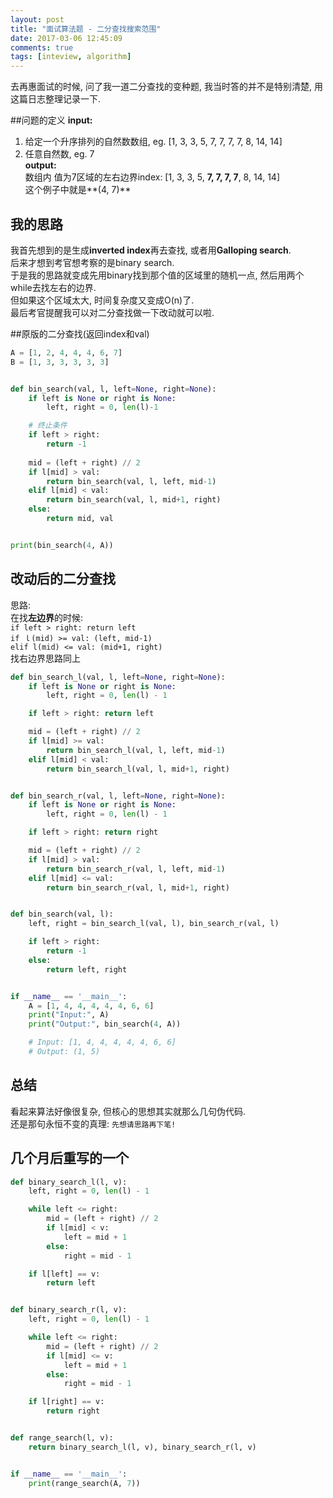 ```yaml
---
layout: post
title: "面试算法题 - 二分查找搜索范围"
date: 2017-03-06 12:45:09
comments: true
tags: [inteview, algorithm]
---
```


去再惠面试的时候, 问了我一道二分查找的变种题, 我当时答的并不是特别清楚, 用这篇日志整理记录一下.      
<!--more-->
  

##问题的定义
**input:**    
1. 给定一个升序排列的自然数数组, eg. [1, 3, 3, 5, 7, 7, 7, 7, 8, 14, 14]   
2. 任意自然数, eg. 7    
**output:**   
数组内 值为7区域的左右边界index: [1, 3, 3, 5, **7, 7, 7, 7**, 8, 14, 14]   
这个例子中就是**(4, 7)**   


## 我的思路
我首先想到的是生成**inverted index**再去查找, 或者用**Galloping search**.   
后来才想到考官想考察的是binary search.     
于是我的思路就变成先用binary找到那个值的区域里的随机一点, 然后用两个while去找左右的边界.     
但如果这个区域太大, 时间复杂度又变成O(n)了.     
最后考官提醒我可以对二分查找做一下改动就可以啦.    


##原版的二分查找(返回index和val)     
```python
A = [1, 2, 4, 4, 4, 6, 7]
B = [1, 3, 3, 3, 3, 3]


def bin_search(val, l, left=None, right=None):
    if left is None or right is None:
        left, right = 0, len(l)-1

    # 终止条件
    if left > right:
        return -1
  
    mid = (left + right) // 2
    if l[mid] > val:
        return bin_search(val, l, left, mid-1)
    elif l[mid] < val:
        return bin_search(val, l, mid+1, right)
    else:
        return mid, val


print(bin_search(4, A))
```



## 改动后的二分查找
思路:   
在找**左边界**的时候:   
`if left > right: return left`   
`if ｌ(mid) >= val: (left, mid-1)`   
`elif l(mid) <= val: (mid+1, right)`   
找右边界思路同上   
```python
def bin_search_l(val, l, left=None, right=None):
    if left is None or right is None:
        left, right = 0, len(l) - 1

    if left > right: return left

    mid = (left + right) // 2
    if l[mid] >= val:
        return bin_search_l(val, l, left, mid-1)
    elif l[mid] < val:
        return bin_search_l(val, l, mid+1, right)


def bin_search_r(val, l, left=None, right=None):
    if left is None or right is None:
        left, right = 0, len(l) - 1

    if left > right: return right

    mid = (left + right) // 2
    if l[mid] > val:
        return bin_search_r(val, l, left, mid-1)
    elif l[mid] <= val:
        return bin_search_r(val, l, mid+1, right)


def bin_search(val, l):
    left, right = bin_search_l(val, l), bin_search_r(val, l)

    if left > right:
        return -1
    else:
        return left, right


if __name__ == '__main__':
    A = [1, 4, 4, 4, 4, 4, 6, 6]
    print("Input:", A)
    print("Output:", bin_search(4, A))

    # Input: [1, 4, 4, 4, 4, 4, 6, 6]
    # Output: (1, 5)

```


## 总结
看起来算法好像很复杂, 但核心的思想其实就那么几句伪代码.    
还是那句永恒不变的真理: `先想请思路再下笔!`   


## 几个月后重写的一个
``` python
def binary_search_l(l, v):
    left, right = 0, len(l) - 1

    while left <= right:
        mid = (left + right) // 2
        if l[mid] < v:
            left = mid + 1
        else:
            right = mid - 1

    if l[left] == v:
        return left


def binary_search_r(l, v):
    left, right = 0, len(l) - 1

    while left <= right:
        mid = (left + right) // 2
        if l[mid] <= v:
            left = mid + 1
        else:
            right = mid - 1

    if l[right] == v:
        return right


def range_search(l, v):
    return binary_search_l(l, v), binary_search_r(l, v)


if __name__ == '__main__':
    print(range_search(A, 7))
```




